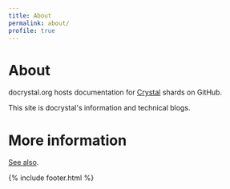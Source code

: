 ```yaml
---
title: About
permalink: about/
profile: true
---
```


# About

docrystal.org hosts documentation for [Crystal](http://crystal-lang.org) shards on GitHub.

This site is docrystal's information and technical blogs.

# More information

[See also](http://docrystal.org/about).

{% include footer.html %}
